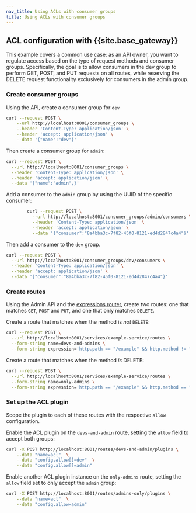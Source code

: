 ```yaml
---
nav_title: Using ACLs with consumer groups
title: Using ACLs with consumer groups
---
```


## ACL configuration with {{site.base_gateway}}

This example covers a common use case: as an API owner, you want to regulate access based on the type of request methods and consumer groups. Specifically, the goal is to allow consumers in the dev group to perform GET, POST, and PUT requests on all routes, while reserving the DELETE request functionality exclusively for consumers in the admin group.


### Create consumer groups 

Using the API, create a consumer group for  `dev`
```bash
curl --request POST \
    --url http://localhost:8001/consumer_groups \
    --header 'Content-Type: application/json' \
    --header 'accept: application/json' \
    --data '{"name":"dev"}'
```

Then create a consumer group for `admin`:

```bash
curl --request POST \
  --url http://localhost:8001/consumer_groups \
  --header 'Content-Type: application/json' \
  --header 'accept: application/json' \
  --data '{"name":"admin",}'
``` 

Add a consumer to the `admin` group by using the UUID of the specific consumer:

```bash
        curl --request POST \
          --url http://localhost:8001/consumer_groups/admin/consumers \
          --header 'Content-Type: application/json' \
          --header 'accept: application/json' \
          --data '{"consumer":"8a4bba3c-7f82-45f0-8121-ed4d2847c4a4"}'
```
Then add a consumer to the `dev` group. 

```bash
curl --request POST \
  --url http://localhost:8001/consumer_groups/dev/consumers \
  --header 'Content-Type: application/json' \
  --header 'accept: application/json' \
  --data '{"consumer":"8a4bba3c-7f82-45f0-8121-ed4d2847c4a4"}'
```

### Create routes 

Using the Admin API and the [expressions router](/gateway/latest/key-concepts/routes/expressions/), create two routes: one that matches `GET`, `POST` and `PUT`, and one that only matches `DELETE`. 

Create a route that matches when the method is _not_ `DELETE`:

```bash
curl --request POST \
  --url http://localhost:8001/services/example-service/routes \
  --form-string name=devs-and-admins \
  --form-string expression='http.path == "/example" && http.method != "DELETE"'
```

Create a route that matches when the method _is_ DELETE:
```bash
curl --request POST \
  --url http://localhost:8001/services/example-service/routes \
  --form-string name=only-admins \
  --form-string expression='http.path == "/example" && http.method == "DELETE"'
```


### Set up the ACL plugin

Scope the plugin to each of these routes with the respective `allow` configuration.

Enable the ACL plugin on the `devs-and-admin` route, setting the `allow` field to accept both groups:

```bash
curl -X POST http://localhost:8001/routes/devs-and-admin/plugins \
    --data "name=acl"  \
    --data "config.allow[]=dev"  \
    --data "config.allow[]=admin"
```

Enable another ACL plugin instance on the `only-admins` route, setting the `allow` field set to only accept the `admin` group:

```bash
curl -X POST http://localhost:8001/routes/admins-only/plugins \
    --data "name=acl"  \
    --data "config.allow=admin"
```
